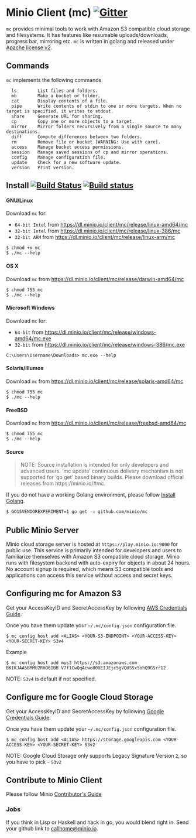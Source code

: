 # Minio Client (mc) [![Gitter](https://badges.gitter.im/Join%20Chat.svg)](https://gitter.im/minio/minio?utm_source=badge&utm_medium=badge&utm_campaign=pr-badge&utm_content=badge)

``mc`` provides minimal tools to work with Amazon S3 compatible cloud storage and filesystems. It has features like resumable uploads/downloads, progress bar, mirroring etc. ``mc`` is written in golang and released under [Apache license v2](./LICENSE).

## Commands

``mc`` implements the following commands
```
  ls		List files and folders.
  mb		Make a bucket or folder.
  cat		Display contents of a file.
  pipe		Write contents of stdin to one or more targets. When no target is specified, it writes to stdout.
  share		Generate URL for sharing.
  cp		Copy one or more objects to a target.
  mirror	Mirror folders recursively from a single source to many destinations.
  diff		Compute differences between two folders.
  rm		Remove file or bucket [WARNING: Use with care].
  access	Manage bucket access permissions.
  session	Manage saved sessions of cp and mirror operations.
  config	Manage configuration file.
  update	Check for a new software update.
  version	Print version.
```

## Install [![Build Status](https://api.travis-ci.org/minio/mc.svg?branch=master)](https://travis-ci.org/minio/mc) [![Build status](https://ci.appveyor.com/api/projects/status/3ng8bef7b3e1v763?svg=true)](https://ci.appveyor.com/project/harshavardhana/mc)

#### GNU/Linux

Download ``mc`` for:

- ``64-bit Intel`` from https://dl.minio.io/client/mc/release/linux-amd64/mc
- ``32-bit Intel`` from https://dl.minio.io/client/mc/release/linux-386/mc
- ``32-bit ARM`` from https://dl.minio.io/client/mc/release/linux-arm/mc

~~~
$ chmod +x mc
$ ./mc --help
~~~

#### OS X

Download ``mc`` from https://dl.minio.io/client/mc/release/darwin-amd64/mc

~~~
$ chmod 755 mc
$ ./mc --help
~~~

#### Microsoft Windows

Download ``mc`` for:

- ``64-bit`` from https://dl.minio.io/client/mc/release/windows-amd64/mc.exe
- ``32-bit`` from https://dl.minio.io/client/mc/release/windows-386/mc.exe

~~~
C:\Users\Username\Downloads> mc.exe --help
~~~

#### Solaris/Illumos

Download ``mc`` from https://dl.minio.io/client/mc/release/solaris-amd64/mc

~~~
$ chmod 755 mc
$ ./mc --help
~~~

#### FreeBSD

Download ``mc`` from https://dl.minio.io/client/mc/release/freebsd-amd64/mc

~~~
$ chmod 755 mc
$ ./mc --help
~~~

#### Source
<blockquote>
NOTE:  Source installation is intended for only developers and advanced users. ‘mc update’ continuous delivery mechanism is not supported for ‘go get’ based binary builds. Please download official releases from https://minio.io/#mc.
</blockquote>

If you do not have a working Golang environment, please follow [Install Golang](./INSTALLGO.md).

```sh
$ GO15VENDOREXPERIMENT=1 go get -u github.com/minio/mc
```

## Public Minio Server

Minio cloud storage server is hosted at ``https://play.minio.io:9000`` for public use. This service is primarily intended for developers and users to familiarize themselves with Amazon S3 compatible cloud storage. Minio runs with filesystem backend with auto-expiry for objects in about 24 hours.  No account signup is required, which means S3 compatible tools and applications can access this service without access and secret keys.

## Configuring mc for Amazon S3

Get your AccessKeyID and SecretAccessKey by following [AWS Credentials Guide](http://docs.aws.amazon.com/AWSSimpleQueueService/latest/SQSGettingStartedGuide/AWSCredentials.html).

Once you have them update your ``~/.mc/config.json`` configuration file.
```
$ mc config host add <ALIAS> <YOUR-S3-ENDPOINT> <YOUR-ACCESS-KEY> <YOUR-SECRET-KEY> S3v4
```

Example
```
$ mc config host add mys3 https://s3.amazonaws.com BKIKJAA5BMMU2RHO6IBB V7f1CwQqAcwo80UEIJEjc5gVQUSSx5ohQ9GSrr12
```

NOTE: ``S3v4`` is default if not specified.

## Configure mc for Google Cloud Storage

Get your AccessKeyID and SecretAccessKey by following [Google Credentials Guide](https://cloud.google.com/storage/docs/migrating?hl=en#keys).

Once you have them update your ``~/.mc/config.json`` configuration file.
```
$ mc config host add <ALIAS> https://storage.googleapis.com <YOUR-ACCESS-KEY> <YOUR-SECRET-KEY> S3v2
```

NOTE: Google Cloud Storage only supports Legacy Signature Version ``2``, so you have to pick - ``S3v2``

## Contribute to Minio Client
Please follow Minio [Contributor's Guide](./CONTRIBUTING.md)

### Jobs
If you think in Lisp or Haskell and hack in go, you would blend right in. Send your github link to callhome@minio.io.
